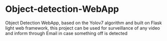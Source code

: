 # Object-detection-WebApp
Object Detection WebApp, based on the Yolov7 algorithm and built on Flask light web framework, this project can be used for surveillance of any video and inform through Email in case something off is detected
